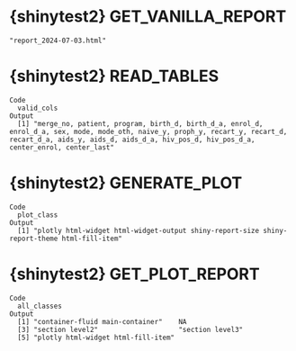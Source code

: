 # {shinytest2} GET_VANILLA_REPORT

    "report_2024-07-03.html"

# {shinytest2} READ_TABLES

    Code
      valid_cols
    Output
      [1] "merge_no, patient, program, birth_d, birth_d_a, enrol_d, enrol_d_a, sex, mode, mode_oth, naive_y, proph_y, recart_y, recart_d, recart_d_a, aids_y, aids_d, aids_d_a, hiv_pos_d, hiv_pos_d_a, center_enrol, center_last"

# {shinytest2} GENERATE_PLOT

    Code
      plot_class
    Output
      [1] "plotly html-widget html-widget-output shiny-report-size shiny-report-theme html-fill-item"

# {shinytest2} GET_PLOT_REPORT

    Code
      all_classes
    Output
      [1] "container-fluid main-container"    NA                                 
      [3] "section level2"                    "section level3"                   
      [5] "plotly html-widget html-fill-item"

